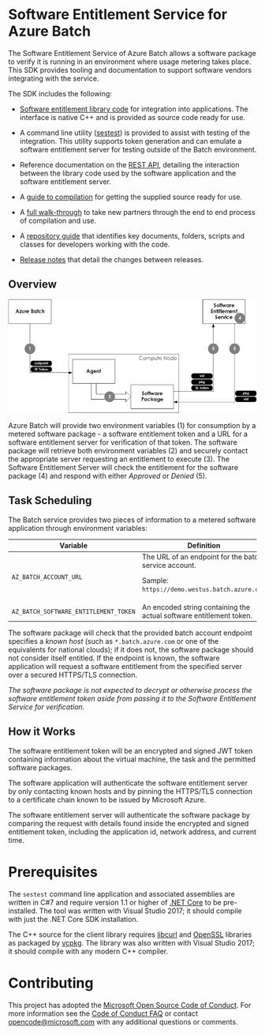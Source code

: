 # Software Entitlement Service for Azure Batch

The  Software Entitlement Service of Azure Batch allows a software package to verify it is running in an environment where usage metering takes place. This SDK provides tooling and documentation to support software vendors integrating with the service.

The SDK includes the following:

* [Software entitlement library code](src/Microsoft.Azure.Batch.SoftwareEntitlement.Client.Native) for integration into applications.  The interface is native C++ and is provided as source code ready for use.

* A command line utility ([sestest](src/sestest)) is provided to assist with testing of the integration. This utility supports token generation and can emulate a software entitlement server for testing outside of the Batch environment.

* Reference documentation on the [REST API](src/Microsoft.Azure.Batch.SoftwareEntitlement.Server), detailing the interaction between the library code used by the software application and the software entitlement server.

* A [guide to compilation](docs/build-guide.md) for getting the supplied source ready for use.

* A [full walk-through](docs/walk-through.md) to take new partners through the end to end process of compilation and use.

* A [repository guide](docs/repository-guide.md) that identifies key documents, folders, scripts and classes for developers working with the code.

* [Release notes](docs/release-history.md) that detail the changes between releases.

## Overview

<img src="img/interaction.png">

Azure Batch will provide two environment variables (1) for consumption by a metered software package - a software entitlement token and a URL for a software entitlement server for verification of that token. The software package will retrieve both environment variables (2) and securely contact the appropriate server requesting an entitlement to execute (3). The Software Entitlement Server will check the entitlement for the software package (4) and respond with either *Approved* or *Denied* (5).

## Task Scheduling

The Batch service provides two pieces of information to a metered software application through environment variables:

| Variable                              | Definition                                                                                                        |
| ------------------------------------- | ----------------------------------------------------------------------------------------------------------------- |
| `AZ_BATCH_ACCOUNT_URL`                | The URL of an endpoint for the batch service account. <p/> Sample: `https://demo.westus.batch.azure.com` |
| `AZ_BATCH_SOFTWARE_ENTITLEMENT_TOKEN` | An encoded string containing the actual software entitlement token.                                               |

The software package will check that the provided batch account endpoint specifies a *known host* (such as `*.batch.azure.com` or one of the equivalents for national clouds); if it does not, the software package should not consider itself entitled. If the endpoint is known, the software application will request a software entitlement from the specified server over a secured HTTPS/TLS connection.

*The software package is not expected to decrypt or otherwise process the software entitlement token aside from passing it to the Software Entitlement Service for verification.*

## How it Works

The software entitlement token will be an encrypted and signed JWT token containing information about the virtual machine, the task and the permitted software packages.

The software application will authenticate the software entitlement server by only contacting known hosts and by pinning the HTTPS/TLS connection to a certificate chain known to be issued by Microsoft Azure. 

The software entitlement server will authenticate the software package by comparing the request with details found inside the encrypted and signed entitlement token, including the application id, network address, and current time.

# Prerequisites

The `sestest` command line application and associated assemblies are written in C#7 and require version 1.1 or higher of [.NET Core](https://www.microsoft.com/net/core#windowsvs2017) to be pre-installed. The tool was written with Visual Studio 2017; it should compile with just the .NET Core SDK installation.

The C++ source for the client library requires [libcurl](https://curl.haxx.se/libcurl/) and [OpenSSL](https://www.openssl.org/) libraries as packaged by [vcpkg](https://blogs.msdn.microsoft.com/vcblog/2016/09/19/vcpkg-a-tool-to-acquire-and-build-c-open-source-libraries-on-windows/). The library was also written with Visual Studio 2017; it should compile with any modern C++ compiler.

# Contributing

This project has adopted the [Microsoft Open Source Code of Conduct](https://opensource.microsoft.com/codeofconduct/). For more information see the [Code of Conduct FAQ](https://opensource.microsoft.com/codeofconduct/faq/) or contact [opencode@microsoft.com](mailto:opencode@microsoft.com) with any additional questions or comments.
